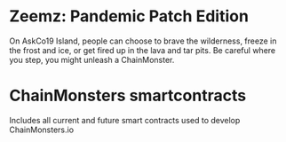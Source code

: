# Zeemz: Pandemic Patch Edition
On AskCo19 Island, people can choose to brave the wilderness, freeze in the frost and ice, or get fired up in the lava and tar pits. Be careful where you step, you might unleash a ChainMonster. 


# ChainMonsters smartcontracts
Includes all current and future smart contracts used to develop ChainMonsters.io
